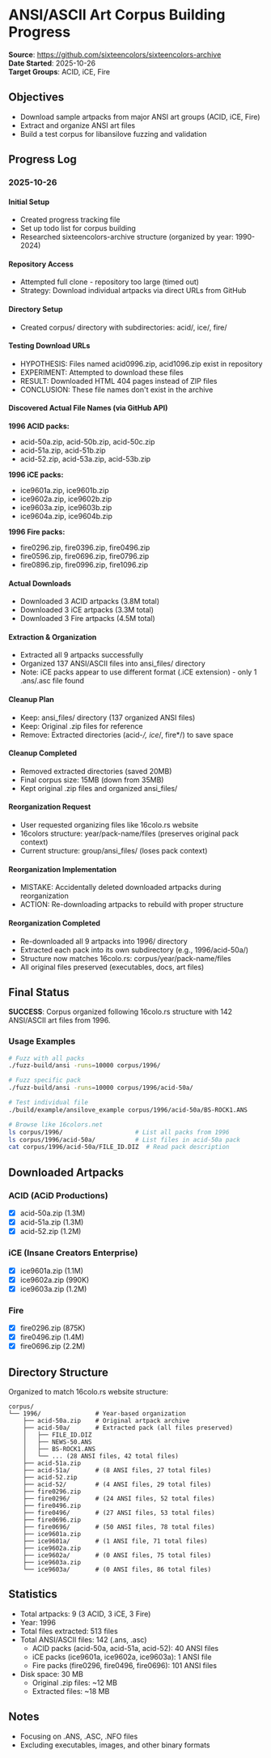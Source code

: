 # ANSI/ASCII Art Corpus Building Progress

**Source**: https://github.com/sixteencolors/sixteencolors-archive  
**Date Started**: 2025-10-26  
**Target Groups**: ACID, iCE, Fire

## Objectives
- Download sample artpacks from major ANSI art groups (ACID, iCE, Fire)
- Extract and organize ANSI art files
- Build a test corpus for libansilove fuzzing and validation

## Progress Log

### 2025-10-26

#### Initial Setup
- Created progress tracking file
- Set up todo list for corpus building
- Researched sixteencolors-archive structure (organized by year: 1990-2024)

#### Repository Access
- Attempted full clone - repository too large (timed out)
- Strategy: Download individual artpacks via direct URLs from GitHub

#### Directory Setup
- Created corpus/ directory with subdirectories: acid/, ice/, fire/

#### Testing Download URLs
- HYPOTHESIS: Files named acid0996.zip, acid1096.zip exist in repository
- EXPERIMENT: Attempted to download these files
- RESULT: Downloaded HTML 404 pages instead of ZIP files
- CONCLUSION: These file names don't exist in the archive

#### Discovered Actual File Names (via GitHub API)
**1996 ACID packs:**
- acid-50a.zip, acid-50b.zip, acid-50c.zip
- acid-51a.zip, acid-51b.zip
- acid-52.zip, acid-53a.zip, acid-53b.zip

**1996 iCE packs:**
- ice9601a.zip, ice9601b.zip
- ice9602a.zip, ice9602b.zip
- ice9603a.zip, ice9603b.zip
- ice9604a.zip, ice9604b.zip

**1996 Fire packs:**
- fire0296.zip, fire0396.zip, fire0496.zip
- fire0596.zip, fire0696.zip, fire0796.zip
- fire0896.zip, fire0996.zip, fire1096.zip

#### Actual Downloads
- Downloaded 3 ACID artpacks (3.8M total)
- Downloaded 3 iCE artpacks (3.3M total)
- Downloaded 3 Fire artpacks (4.5M total)

#### Extraction & Organization
- Extracted all 9 artpacks successfully
- Organized 137 ANSI/ASCII files into ansi_files/ directory
- Note: iCE packs appear to use different format (.iCE extension) - only 1 .ans/.asc file found

#### Cleanup Plan
- Keep: ansi_files/ directory (137 organized ANSI files)
- Keep: Original .zip files for reference
- Remove: Extracted directories (acid-*/, ice*/, fire*/) to save space

#### Cleanup Completed
- Removed extracted directories (saved 20MB)
- Final corpus size: 15MB (down from 35MB)
- Kept original .zip files and organized ansi_files/

#### Reorganization Request
- User requested organizing files like 16colo.rs website
- 16colors structure: year/pack-name/files (preserves original pack context)
- Current structure: group/ansi_files/ (loses pack context)

#### Reorganization Implementation
- MISTAKE: Accidentally deleted downloaded artpacks during reorganization
- ACTION: Re-downloading artpacks to rebuild with proper structure

#### Reorganization Completed
- Re-downloaded all 9 artpacks into 1996/ directory
- Extracted each pack into its own subdirectory (e.g., 1996/acid-50a/)
- Structure now matches 16colo.rs: corpus/year/pack-name/files
- All original files preserved (executables, docs, art files)

## Final Status
**SUCCESS**: Corpus organized following 16colo.rs structure with 142 ANSI/ASCII art files from 1996.

### Usage Examples
```bash
# Fuzz with all packs
./fuzz-build/ansi -runs=10000 corpus/1996/

# Fuzz specific pack
./fuzz-build/ansi -runs=10000 corpus/1996/acid-50a/

# Test individual file
./build/example/ansilove_example corpus/1996/acid-50a/BS-ROCK1.ANS

# Browse like 16colors.net
ls corpus/1996/                    # List all packs from 1996
ls corpus/1996/acid-50a/           # List files in acid-50a pack
cat corpus/1996/acid-50a/FILE_ID.DIZ  # Read pack description
```

## Downloaded Artpacks

### ACID (ACiD Productions)
- [x] acid-50a.zip (1.3M)
- [x] acid-51a.zip (1.3M)
- [x] acid-52.zip (1.2M)

### iCE (Insane Creators Enterprise)
- [x] ice9601a.zip (1.1M)
- [x] ice9602a.zip (990K)
- [x] ice9603a.zip (1.2M)

### Fire
- [x] fire0296.zip (875K)
- [x] fire0496.zip (1.4M)
- [x] fire0696.zip (2.2M)

## Directory Structure
Organized to match 16colo.rs website structure:
```
corpus/
└── 1996/               # Year-based organization
    ├── acid-50a.zip    # Original artpack archive
    ├── acid-50a/       # Extracted pack (all files preserved)
    │   ├── FILE_ID.DIZ
    │   ├── NEWS-50.ANS
    │   ├── BS-ROCK1.ANS
    │   └── ... (28 ANSI files, 42 total files)
    ├── acid-51a.zip
    ├── acid-51a/       # (8 ANSI files, 27 total files)
    ├── acid-52.zip
    ├── acid-52/        # (4 ANSI files, 29 total files)
    ├── fire0296.zip
    ├── fire0296/       # (24 ANSI files, 52 total files)
    ├── fire0496.zip
    ├── fire0496/       # (27 ANSI files, 53 total files)
    ├── fire0696.zip
    ├── fire0696/       # (50 ANSI files, 78 total files)
    ├── ice9601a.zip
    ├── ice9601a/       # (1 ANSI file, 71 total files)
    ├── ice9602a.zip
    ├── ice9602a/       # (0 ANSI files, 75 total files)
    ├── ice9603a.zip
    └── ice9603a/       # (0 ANSI files, 86 total files)
```

## Statistics
- Total artpacks: 9 (3 ACID, 3 iCE, 3 Fire)
- Year: 1996
- Total files extracted: 513 files
- Total ANSI/ASCII files: 142 (.ans, .asc)
  - ACID packs (acid-50a, acid-51a, acid-52): 40 ANSI files
  - iCE packs (ice9601a, ice9602a, ice9603a): 1 ANSI file
  - Fire packs (fire0296, fire0496, fire0696): 101 ANSI files
- Disk space: 30 MB
  - Original .zip files: ~12 MB
  - Extracted files: ~18 MB

## Notes
- Focusing on .ANS, .ASC, .NFO files
- Excluding executables, images, and other binary formats
